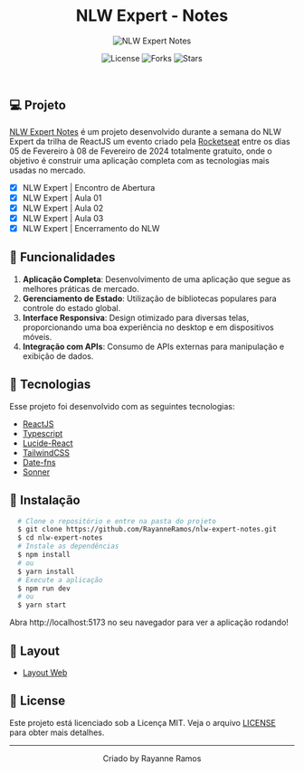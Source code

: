 <h1 align='center'>NLW Expert - Notes</h1>

<p align='center'>
  <img src='https://github.com/RayanneRamos/nlw-expert-notes/assets/43352880/f3aeaa14-6d49-4788-acd1-8f3a13e1e847' alt='NLW Expert Notes' />
</p>

<p  align='center'>
  <img src='https://img.shields.io/badge/license-MIT-%23835afd' alt='License' />
  <img src='https://img.shields.io/badge/forks-MIT-%23835afd' alt='Forks' />
  <img src='https://img.shields.io/badge/stars-MIT-%23835afd' alt='Stars' />
</p>

<br>

## 💻 Projeto

[NLW Expert Notes](https://nlw-expert-notes-tau-seven.vercel.app/) é um projeto desenvolvido durante a semana do NLW Expert da trilha de ReactJS um evento criado pela [Rocketseat](https://www.rocketseat.com.br/) entre os dias 05 de Fevereiro à 08 de Fevereiro de 2024 totalmente gratuito, onde o objetivo é construir uma aplicação completa com as tecnologias mais usadas no mercado.

- [x] NLW Expert | Encontro de Abertura
- [x] NLW Expert | Aula 01
- [x] NLW Expert | Aula 02
- [x] NLW Expert | Aula 03
- [x] NLW Expert | Encerramento do NLW

## 🌟 Funcionalidades

1. **Aplicação Completa**: Desenvolvimento de uma aplicação que segue as melhores práticas de mercado. 
2. **Gerenciamento de Estado**: Utilização de bibliotecas populares para controle do estado global.
3. **Interface Responsiva**: Design otimizado para diversas telas, proporcionando uma boa experiência no desktop e em dispositivos móveis.
4. **Integração com APIs**: Consumo de APIs externas para manipulação e exibição de dados.


## 🧪 Tecnologias

Esse projeto foi desenvolvido com as seguintes tecnologias:

- [ReactJS](https://react.dev/)
- [Typescript](https://www.typescriptlang.org/)
- [Lucide-React](https://lucide.dev/guide/packages/lucide-react)
- [TailwindCSS](https://tailwindcss.com/)
- [Date-fns](https://date-fns.org/)
- [Sonner](https://sonner.emilkowal.ski/)

## 🚀 Instalação

```bash
  # Clone o repositório e entre na pasta do projeto
  $ git clone https://github.com/RayanneRamos/nlw-expert-notes.git
  $ cd nlw-expert-notes
  # Instale as dependências
  $ npm install
  # ou
  $ yarn install
  # Execute a aplicação
  $ npm run dev
  # ou
  $ yarn start
```

Abra http://localhost:5173 no seu navegador para ver a aplicação rodando!

## 🔖 Layout

- [Layout Web](<https://www.figma.com/file/Z31DN8x5t14F0LAFmRx5kz/NLW-expert-%E2%80%A2-Notes-(Community)?type=design&node-id=2104%3A673&mode=design&t=ueOLK6jPxNYvzGQE-1>)

## 📝 License

Este projeto está licenciado sob a Licença MIT. Veja o arquivo [LICENSE](LICENSE) para obter mais detalhes.

---

<p align='center'>Criado by Rayanne Ramos</p>
